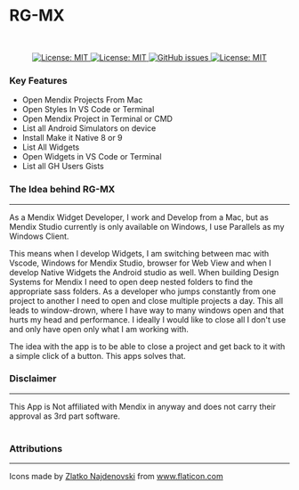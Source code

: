  <!-- <img  align="center" alt="headerIMG" src="https://github.com/ahwelgemoed/rg-mx/blob/main/github-images/Header.png?raw=true" target="_blank" /> -->

<h1 id='rg-mx-hook'>RG-MX</h1>

<br/>

<p align="center">
  <a href="">
    <img alt="License: MIT" src="https://img.shields.io/badge/Status-Very Beta-blue?style=for-the-badge" target="_blank" />
  </a>
  <a href="">
    <img alt="License: MIT" src="https://img.shields.io/github/issues/ahwelgemoed/rg-mx?style=for-the-badge" target="_blank" />
  </a>
  <a href="">
    <img alt="GitHub issues" src="https://img.shields.io/github/release/ahwelgemoed/rg-mx?style=for-the-badge" target="_blank" />
  </a>
  <a href="/LICENSE">
    <img alt="License: MIT" src="https://img.shields.io/badge/license-Apache%202.0-orange.svg?style=for-the-badge" target="_blank" />
  </a>
  <br/>
</p>
<h3>Key Features</h3>

- Open Mendix Projects From Mac
- Open Styles In VS Code or Terminal
- Open Mendix Project in Terminal or CMD
- List all Android Simulators on device
- Install Make it Native 8 or 9
- List All Widgets
- Open Widgets in VS Code or Terminal
- List all GH Users Gists

<h3>The Idea behind RG-MX</h3>
<hr/>
As a Mendix Widget Developer, I work and Develop from a Mac, but as Mendix Studio currently is only available on Windows, I use Parallels as my Windows Client.

This means when I develop Widgets, I am switching between mac with Vscode, Windows for Mendix Studio, browser for Web View and when I develop Native Widgets the Android studio as well. When building Design Systems for Mendix I need to open deep nested folders to find the appropriate sass folders. As a developer who jumps constantly from one project to another I need to open and close multiple projects a day. This all leads to window-drown, where I have way to many windows open and that hurts my head and performance. I ideally I would like to close all I don't use and only have open only what I am working with.

The idea with the app is to be able to close a project and get back to it with a simple click of a button. This apps solves that.

<h3>Disclaimer</h3>
<hr/>
This App is Not affiliated with Mendix in anyway and does not carry their approval as 3rd part software.
<br/>
<br/>

<h3>Attributions</h3>
<hr/>

<div>Icons made by <a href="https://www.flaticon.com/authors/zlatko-najdenovski" title="Zlatko Najdenovski">Zlatko Najdenovski</a> from <a href="https://www.flaticon.com/" title="Flaticon">www.flaticon.com</a></div>
